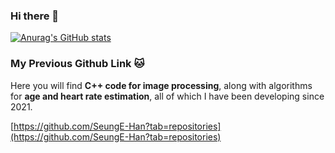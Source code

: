 ### Hi there 👋

[![Anurag's GitHub stats](https://github-readme-stats.vercel.app/api?username=Seungeun-Han)](https://github.com/anuraghazra/github-readme-stats)

<!--
**Seungeun-Han/Seungeun-Han** is a ✨ _special_ ✨ repository because its `README.md` (this file) appears on your GitHub profile.

Here are some ideas to get you started:

- 🔭 I’m currently working on ...
- 🌱 I’m currently learning ...
- 👯 I’m looking to collaborate on ...
- 🤔 I’m looking for help with ...
- 💬 Ask me about ...
- 📫 How to reach me: ...
- 😄 Pronouns: ...
- ⚡ Fun fact: ...
-->

### My Previous Github Link 🐱

Here you will find __C++ code for image processing__, along with algorithms for __age and heart rate estimation__, all of which I have been developing since 2021.

[https://github.com/SeungE-Han?tab=repositories](https://github.com/SeungE-Han?tab=repositories)
